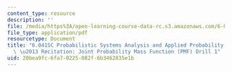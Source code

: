 ```yaml
---
content_type: resource
description: ''
file: /media/https%3A/open-learning-course-data-rc.s3.amazonaws.com/6-041sc-probabilistic-systems-analysis-and-applied-probability-fall-2013/20bea9fc6fa70225082f6b3462835e1b_MIT6_041SCF13_Joint_PMF_Drill1_300k.pdf
file_type: application/pdf
resourcetype: Document
title: "6.041SC Probabilistic Systems Analysis and Applied Probability, Fall 2013Transcript\
  \ \u2013 Recitation: Joint Probability Mass Function (PMF) Drill 1"
uid: 20bea9fc-6fa7-0225-082f-6b3462835e1b
---
```

